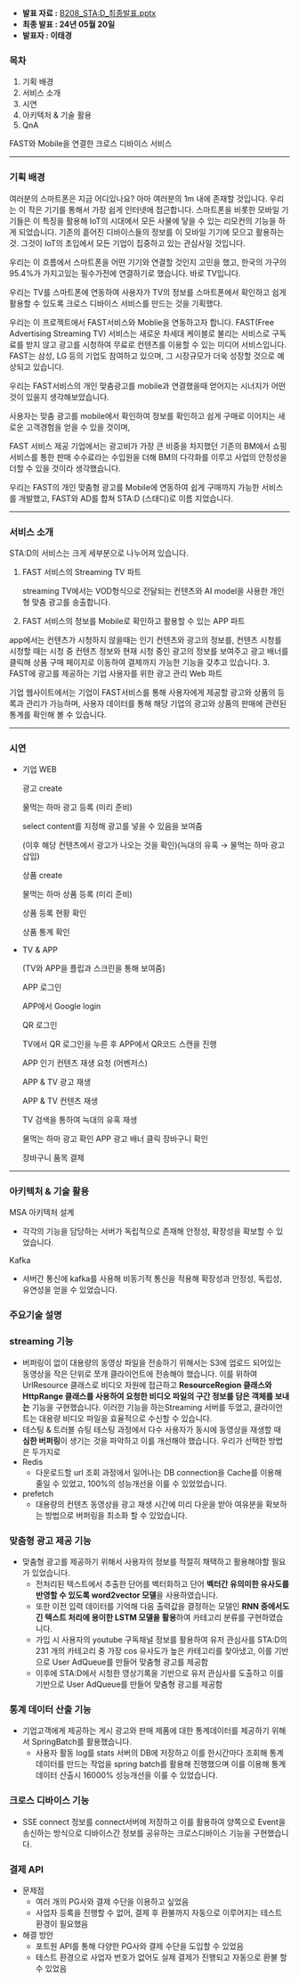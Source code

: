 - **발표 자료 :** [B208_STA:D_최종발표.pptx](STAD_최종발표.pptx)
- **최종 발표 : 24년 05월 20일**
- **발표자 : 이태경**

### 목차

1. 기획 배경
2. 서비스 소개
3. 시연
4. 아키텍처 & 기술 활용
5. QnA

FAST와 Mobile을 연결한 크로스 디바이스 서비스

---

### 기획 배경

여러분의 스마트폰은 지금 어디있나요?
아마 여러분의 1m 내에 존재할 것입니다. 우리는 이 작은 기기를 통해서 가장 쉽게 인터넷에 접근합니다. 스마트폰을 비롯한 모바일 기기들은 이 특징을 활용해 IoT의 시대에서 모든 사물에 닿을 수 있는 리모컨의 기능을 하게 되었습니다. 기존의 흩어진 디바이스들의 정보를 이 모바일 기기에 모으고 활용하는 것. 그것이 IoT의 초입에서 모든 기업이 집중하고 있는 관심사일 것입니다.

우리는 이 흐름에서 스마트폰을 어떤 기기와 연결할 것인지 고민을 했고, 한국의 가구의 95.4%가 가지고있는 필수가전에 연결하기로 했습니다. 바로 TV입니다.

우리는 TV를 스마트폰에 연동하여 사용자가 TV의 정보를 스마트폰에서 확인하고 쉽게 활용할 수 있도록 크로스 디바이스 서비스를 만드는 것을 기획했다.


우리는 이 프로젝트에서 FAST서비스와  Moblie을 연동하고자 합니다.
FAST(Free Advertising Streaming TV) 서비스는 새로운 차세대 케이블로 불리는 서비스로 구독료를 받지 않고 광고를 시청하여 무료로 컨텐츠를 이용할 수 있는 미디어 서비스입니다. FAST는 삼성, LG 등의 기업도 참여하고 있으며, 그 시장규모가 더욱 성장할 것으로 예상되고 있습니다.

우리는 FAST서비스의 개인 맞춤광고를 mobile과 연결했을때 얻어지는 시너지가 어떤 것이 있을지 생각해보았습니다.

사용자는 맞춤 광고를 mobile에서 확인하여 정보를 확인하고 쉽게 구매로 이어지는 새로운 고객경험을 얻을 수 있을 것이며,

FAST 서비스 제공 기업에서는 광고비가 가장 큰 비중을 차지했던 기존의 BM에서 쇼핑 서비스를 통한 판매 수수료라는 수입원을 더해 BM의 다각화를 이루고 사업의 안정성을 더할 수 있을 것이라 생각했습니다.

우리는 FAST의 개인 맞춤형 광고를 Mobile에 연동하여 쉽게 구매까지 가능한 서비스를 개발했고,
FAST와 AD를 합쳐 STA:D (스태디)로 이름 지었습니다.


---

### 서비스 소개

STA:D의 서비스는 크게 세부분으로 나누어져 있습니다.

1. FAST 서비스의 Streaming TV 파트

   streaming TV에서는 VOD형식으로 전달되는 컨텐츠와 AI model을 사용한 개인형 맞춤 광고를 송출합니다.

2. FAST 서비스의 정보를 Mobile로 확인하고 활용할 수 있는 APP 파트

app에서는 컨텐츠가 시청하지 않을때는 인기 컨텐츠와 광고의 정보를,
컨텐츠 시청를 시청할 때는 시청 중 컨텐츠 정보와 현재 시청 중인 광고의 정보를 보여주고
광고 배너를 클릭해 상품 구매 페이지로 이동하여 결제까지 가능한 기능을 갖추고 있습니다.
3. FAST에 광고를 제공하는 기업 사용자를 위한 광고 관리 Web 파트

기업 웹사이트에서는 기업이 FAST서비스를 통해 사용자에게 제공할 광고와 상품의 등록과 관리가 가능하며, 사용자 데이터를 통해 해당 기업의 광고와 상품의 판매에 관련된 통계를 확인해 볼 수 있습니다.


---

### 시연

- 기업 WEB

  광고 create

  물먹는 하마 광고 등록 (미리 준비)

  select  content를 지정해 광고를 넣을 수 있음을 보여줌

  (이후 해당 컨텐츠에서 광고가 나오는 것을 확인)(늑대의 유혹 → 물먹는 하마 광고 삽입)

  상품 create

  물먹는 하마 상품 등록 (미리 준비)

  상품 등록 현황 확인

  상품 통계 확인

- TV & APP

  (TV와 APP을 플립과 스크린을 통해 보여줌)

  APP 로그인

  APP에서 Google login

  QR 로그인

  TV에서 QR 로그인을 누른 후 APP에서 QR코드 스캔을 진행

  APP 인기 컨텐츠 재생 요청 (어벤저스)

  APP & TV 광고 재생

  APP & TV 컨텐츠 재생

  TV 검색을 통하여 늑대의 유혹 재생

  물먹는 하마 광고 확인
  APP 광고 배너 클릭
  장바구니 확인

  장바구니 품목 결제

---

### 아키텍처 & 기술 활용

MSA 아키텍처 설계

- 각각의 기능을 담당하는 서버가 독립적으로 존재해 안정성, 확장성을 확보할 수 있었습니다.

Kafka

- 서버간 통신에 kafka를 사용해 비동기적 통신을 적용해 확장성과 안정성, 독립성, 유연성을 얻을 수 있었습니다.

### 주요기술 설명

### streaming 기능

- 버퍼링이 없이 대용량의 동영상 파일을 전송하기 위해서는 S3에 업로드 되어있는 동영상을 작은 단위로 쪼개 클라이언트에 전송해야 했습니다.
  이를 위하여 UrlResource 클래스로 비디오 자원에 접근하고 **ResourceRegion 클래스와 HttpRange 클래스를 사용하여 요청한 비디오 파일의 구간 정보를 담은 객체를 보내는** 기능을 구현했습니다. 이러한 기능을 하는Streaming 서버를 두었고, 클라이언트는 대용량 비디오 파일을 효율적으로 수신할 수 있습니다.
- 테스팅 & 트러블 슈팅
  테스팅 과정에서 다수 사용자가 동시에 동영상을 재생할 때 **심한 버퍼링**이 생기는 것을 파악하고 이를 개선해야 했습니다. 우리가 선택한 방법은 두가지로
- Redis
  - 다운로드할 url 조회 과정에서 일어나는 DB connection을 Cache를 이용해 줄일 수 있었고, 100%의 성능개선을 이룰 수 있었었습니다.
- prefetch
  - 대용량의 컨텐츠 동영상을 광고 재생 시간에 미리 다운을 받아 여유분을 확보하는 방법으로 버퍼링을 최소화 할 수 있었습니다.

### 맞춤형 광고 제공 기능

- 맞춤형 광고를 제공하기 위해서 사용자의 정보를 적절히 채택하고 활용해야할 필요가 있었습니다.
  - 전처리된 텍스트에서 추출한 단어를 벡터화하고 단어 **벡터간 유의미한 유사도를 반영할 수 있도록 word2vector 모델**을 사용하였습니다.
  - 또한 이전 입력 데이터를 기억해 다음 출력값을 결정하는 모델인 **RNN 중에서도 긴 텍스트 처리에 용이한 LSTM 모델을 활용**하여 카테고리 분류를 구현하였습니다.
  - 가입 시 사용자의 youtube 구독채널 정보를 활용하여 유저 관심사를 STA:D의 231 개의 카테고리 중 가장 cos 유사도가 높은 카테고리를 찾아냈고, 이를 기반으로 User AdQueue를 만들어 맞춤형 광고를 제공함
  - 이후에 STA:D에서 시청한 영상기록을 기반으로 유저 관심사를 도출하고 이를 기반으로 User AdQueue를 만들어 맞춤형 광고를 제공함

### 통계 데이터 산출 기능

- 기업고객에게 제공하는 게시 광고와 판매 제품에 대한 통계데이터를 제공하기 위해서 SpringBatch를 활용했습니다.
  - 사용자 활동 log를 stats 서버의 DB에 저장하고 이를 한시간마다 조회해 통계 데이터를 만드는 작업을 spring batch를 활용해 진행했으며 이를 이용해 통계 데이터 산출시 16000% 성능개선을 이룰 수 있었습니다.


### 크로스 디바이스 기능

- SSE connect 정보를 connect서버에 저장하고 이를 활용하여 양쪽으로 Event을 송신하는 방식으로 디바이스간 정보를 공유하는 크로스디바이스 기능을 구현했습니다.

### 결제 API

- 문제점
  - 여러 개의 PG사와 결제 수단을 이용하고 싶었음
  - 사업자 등록을 진행할 수 없어, 결제 후 환불까지 자동으로 이루어지는 테스트 환경이 필요했음
- 해결 방안
  - 포트원 API를 통해 다양한 PG사와 결제 수단을 도입할 수 있었음
  - 테스트 환경으로 사업자 번호가 없어도 실제 결제가 진행되고 자동으로 환불 할 수 있었음